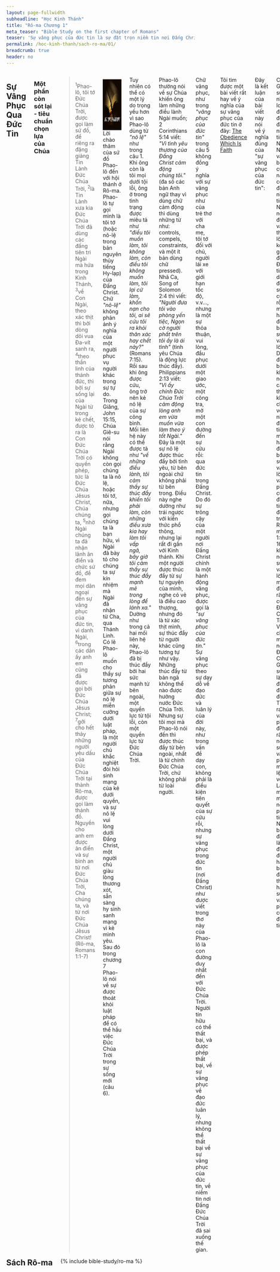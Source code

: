 ```yaml
---
layout: page-fullwidth
subheadline: "Học Kinh Thánh"
title: "Rô-ma Chương 1"
meta_teaser: "Bible Study on the first chapter of Romans"
teaser: 'Sự vâng phục của đức tin là sự đặt trọn niềm tin nơi Đấng Christ để nhận sự cứu rỗi. Bất cứ ai tin thì được cứu. Tin Lành của Đức Chúa Trời khởi đầu và kết cuộc trong đức tin. Mọi người đều phạm tội và thiếu mất sự vinh hiển của Đức Chúa Trời. Chương 1 gọi vũ trụ là chứng nhân của sự hiện hữu của Đức Chúa Trời, và điều này được lập lại trong chương 10: <span style="font-style: italic;">"Tiếng của các sứ giả đã vang khắp đất."</span> Các tầng trời là kẻ rao giảng về Đức Chúa Trời.'
permalink: /hoc-kinh-thanh/sach-ro-ma/01/
breadcrumb: true
header: no
---
```

<!--more-->
<div class="row">
<div class="medium-8 columns" markdown="1">

## Sự Vâng Phục Qua Đức Tin

### Một phần còn sót lại - tiêu chuẩn chọn lựa của Chúa

> <sup>1</sup>Phao-lô, tôi tớ Đức Chúa Trời, được gọi làm sứ đồ, để riêng ra đặng giảng Tin Lành Đức Chúa Trời, <sup>2</sup>là Tin Lành xưa kia Đức Chúa Trời đã dùng các đấng tiên tri Ngài mà hứa trong Kinh Thánh, <sup>3</sup>về Con Ngài, theo xác thịt thì bởi dòng dõi vua Đa-vít sanh ra, <sup>4</sup>theo thần linh của thánh đức, thì bởi sự sống lại của Ngài từ trong kẻ chết, được tỏ ra là Con Đức Chúa Trời có quyền phép, tức là Đức Chúa Jêsus Christ, Chúa chúng ta, <sup>5</sup>nhờ Ngài chúng ta đã nhận lãnh ân điển và chức sứ đồ, để đem mọi dân ngoại đến sự vâng phục của đức tin, vì danh Ngài, <sup>6</sup>trong các dân ấy anh em cũng đã được gọi bởi Đức Chúa Jêsus Christ; <sup>7</sup>gởi cho hết thảy những người yêu dấu của Đức Chúa Trời tại thành Rô-ma, được gọi làm thánh đồ. Nguyền cho anh em được ân điển và sự bình an từ nơi Đức Chúa Trời, Cha chúng ta, và từ nơi Đức Chúa Jêsus Christ! (Rô-ma, Romans 1:1-7)

<div>
<p>
<img alt src="/images/no-condemnation.jpg" style="border: 0px none; margin: 7px 15px 0px 0px; max-width: 100%; height: 136px; padding: 0px; float: left;">
Lời chào thăm của sứ đồ Phao-lô đến với hội thánh ở Rô-ma. Phao-lô tự gọi mình là tôi tớ (hoặc nô-lệ trong bản nguyên thủy tiếng Hy-lạp) của Đấng Christ. Chữ <span style="font-style: italic;">"nô-lệ"</span> không phản ảnh ý nghĩa của một người phục vụ người khác trong sự tự do. Trong Giăng, John 15:15, Chúa Giê-su nói rằng Ngài không còn gọi chúng ta là nô lệ, hoặc tôi tớ, nữa, nhưng gọi chúng ta là bạn hữu, vì Ngài đã bày tỏ cho chúng ta sự kín nhiệm mà Ngài đã nhận từ Cha, qua Thánh Linh. Có lẽ Phao-lô muốn cho thấy sự tương phản giữa sự nô lệ miễn cưỡng dưới luật pháp, là một người chủ khắc nghiệt đòi hỏi sinh mạng của kẻ dưới quyền, và sự nô lệ vui lòng dưới Đấng Christ, một người chủ giàu lòng thương xót, sẵn sàng hy sinh sanh mạng vì kẻ mình yêu. Sau đó trong chương 7 Phao-lô nói về sự được thoát khỏi luật pháp để có thể hầu việc Đức Chúa Trời trong sự sống mới (câu 6).
</p>
</div>

Tuy nhiên có thể có một lý do trọng yếu hơn vì sao Phao-lô dùng từ <span style="font-style: italic;">"nô lệ"</span> như trong câu 1. Khi ông còn là tôi mọi dưới tội lỗi, ông ở trong tình trạng được miêu tả như <span style="font-style: italic;">"điều tôi muốn làm, tôi không làm, còn điều tôi không muốn làm, tôi lại cứ làm, khốn nạn cho tôi, ai sẽ cứu tôi ra khỏi thân xác hay chết này?"</span> (Romans 7:15). Rồi sau khi ông được cứu, ông trở nên kẻ nô lệ của sự công bình. Mối liên hệ này có thể được tả như <span style="font-style: italic;">"về những điều lành, tôi cảm thấy sự thúc đẩy khiến tôi phải làm, còn những điều xưa kia hay làm tôi vấp ngã, bây giờ tôi cảm thấy sự thúc đẩy mạnh mẽ trong lòng để lánh xa."</span> Dường như trong cả hai mối liên hệ này, Phao-lô đã bị thúc đẩy bởi hai sức mạnh từ bên ngoài, một quyền lực từ tội lỗi, còn một quyền lực từ Đức Chúa Trời.

Phao-lô thường nói về sự Chúa khiến ông làm những điều lành Ngài muốn; 2 Corinthians 5:14 viết: <span style="font-style: italic;">"Vì tình yêu thương của Đấng Christ cảm động chúng tôi."</span> (đa số các bản Anh ngữ thay vì dùng chữ cảm động thì dùng những từ như: controls, compels, constraints, và một ít bản dùng chữ pressed). Nhã Ca, Song of Solomon 2:4 thì viết: <span style="font-style: italic;">"Người đưa tôi vào phòng yến tiệc, Ngọn cờ người phất trên tôi ấy là ái tình"</span> (tình yêu Chúa là động lực thúc đẩy). Philippians 2:13 viết: <span style="font-style: italic;">"Vì ấy chính Đức Chúa Trời cảm động lòng anh em vừa muốn vừa làm theo ý tốt Ngài."</span> Đây là một sự nô lệ được thúc đẩy bởi tình yêu, từ bên ngoài chứ không phải từ bên trong. Điều này nghe dường như trái ngược với kiến thức phổ thông, nhưng lại rất đi gần với Kinh thánh. Khi một người được thúc đẩy từ sự tự nguyện của mình, nghe có vẻ là điều cao thượng, nhưng đó là từ xác thịt mình, sự thúc đẩy từ người khác cũng tương tự như vậy. Những thúc đẩy từ bản ngã không thể nào được hưởng nước Đức Chúa Trời. Nhưng sự tôi mọi mà Phao-lô nói đến thì được thúc đẩy từ bên ngoài, nhất là từ chính Đức Chúa Trời, chứ không phải từ loài người.

Chữ vâng phục, như trong <span style="font-style: italic;">"vâng phục của đức tin"</span> trong câu 5 không đồng ý nghĩa với sự vâng phục như của trẻ thơ với cha mẹ, tôi tớ đối với chủ, người lái xe với giới hạn tốc độ, v.v..., nhưng là một sự thỏa thuận, vui lòng, đầu phục dưới một giao ước, một công tra, mở một con đường đến sự cứu rỗi: qua đức tin trong Đấng Christ. Do đó sự trông cậy của một người nơi Đấng Christ chính là một hành động vâng phục, được gọi là <span style="font-style: italic;">"sự vâng phục của đức tin."</span> Sự vâng phục theo sự dạy dỗ về đạo đức và luân lý của đời này, như trong vấn đề dạy con, không phải là điều kiện tiên quyết của sự cứu rỗi, nhưng sự vâng phục trong đức tin (nơi Đấng Christ) như được viết trong thơ này của Phao-lô là con đường duy nhất đến với Đức Chúa Trời. Người tín hữu có thể thất bại, và được phép thất bại, về sự vâng phục về đạo đức luân lý, nhưng không thể thất bại về sự vâng phục của đức tin, về niềm tin nơi Đấng Đức Chúa Trời đã sai xuống thế gian.

Tôi tìm được một bài viết rất hay về ý nghĩa của sự vâng phục của đức tin ở đây: <a href="http://www.faithalone.org/magazine/y1993/93july3.html" target="_blank"><u>The Obedience Which Is Faith</u></a>

Đây là kết luận của bài viết này nói về ý nghĩa đúng của "sự vâng phục của đức tin":

<p class="blockquote">Chúa Giê-su gọi nhân loại đến để đặt niềm tin nơi Ngài. Như vậy bất cứ khi nào có kẻ đặt niềm tin nơi Ngài, người đó vâng theo lời kêu gọi đó. Đức tin dẫn đến sự cứu rỗi là một hành động bày tỏ sự vâng lời. Do đó, bạn không nên cảm thấy khó chịu về ý niệm đức tin là một hành động bày tỏ sự vâng lời. Sự vâng phục của đức tin nói đến trong Rô-ma 1:5 và 16:26 không nói về sự vâng lời mọi điều răn của Đức Chúa Trời. Vì chẳng một ai ngoài Đức Chúa Giê-su đã làm được điều đó. Thực ra, sự vâng phục đó rõ ràng nói về sự vâng phục mệnh lệnh về Tin Lành mà mọi người phải tin. Nếu bạn đã làm điều đó, hẳn là bạn đã thực hành sự vâng phục của đức tin.</p>
 
Dựa theo sự liên tục của ý nghĩa hai câu trong Romans 1:5-6, chúng ta nhận thấy hội thánh Rô-ma phần đông là người ngoại, không phải Do-thái. Đây là một điều cần giữ trong ý tưởng khi tiếp tục học những đoạn tới của thư này.  

### Quyền phép của Đức Chúa Trời để cứu mọi kẻ tin

> <sup>16</sup>Thật vậy, tôi không hổ thẹn về Tin Lành đâu, vì là quyền phép của Đức Chúa Trời để cứu mọi kẻ tin, trước là người Giu-đa, sau là người Gờ-réc; <sup>17</sup>vì trong Tin Lành nầy có bày tỏ sự công bình của Đức Chúa Trời, bởi đức tin mà được, lại dẫn đến đức tin nữa, như có chép rằng: Người công bình sẽ sống bởi đức tin." (Rô-ma, Romans 1:16-17—NET Bible)

### Hễ ai tin thì được cứu

Đây là điểm khác biệt giữa Tin Lành và tất cả các tôn giáo trong thế gian; các đạo khác luôn luôn đặt những điều kiện của sự siêu thoát đặt nền tảng trên sự tu luyện, các nghi lễ, một điều gì đó phải làm, một của lễ nào đó phải dâng tế, sự thanh tẩy (mà người Tin Lành gọi là thánh hóa) triền miên và dường như tiếp tục đến vĩnh viễn, còn sự siêu thoát—một trạng thái tuyệt hảo, trọn vẹn mà không cần phải làm gì thêm nữa—thì vật vờ ở một tương lai xa xăm. Đấng Christ đã thực hiện mọi điều Đức Chúa Trời đòi hỏi hầu Ngài có thể ban sự cứu rỗi cách nhưng không cho bất cứ ai tin; và khi người đó bước vào trong thỏa hiệp, hoặc giao ước đó, với Ngài thì đó chính là sự vâng phục của đức tin, của sự đặt niềm tin vào phương cách cứu rỗi mà sứ đồ Phao-lô đã viết trong câu 16.

### Khởi đầu và cuối cùng đều nhờ đức tin

Đa số Cơ-đốc Nhân xưng nhận niềm tin dựa theo Ê-phê-sô, Ephesians 2:8-9, răng họ được cứu nhờ ân điển bởi đức tin, không bởi một điều gì đó hoặc phải làm hoặc không nên làm có thể nhờ đó dẫn đến hoặc đánh mất sự cứu rỗi. Rồi sau một thời gian họ thấy đức tin không đủ, có người lý luận rằng phải có <span style="font-style: italic;">"kết quả,"</span> hoặc <span style="font-style: italic;">"việc làm,"</span> để chứng nhận đức tin mà họ có lúc ban đầu (tôi đã viết một bài tựa đề <span style="font-style: italic;">"Vòng luẩn quẩn đức-tin/sự-cứu-rỗi/việc-làm"</span> nói về lối lý luận vòng tròn gây tai họa cho đời sống tín đồ). Tín lý sai lạc này nói rằng mặc dù bạn bắt đầu bởi đức tin, hoặc ân điển, bạn phải tiếp tục phần còn lại thêm vào việc làm cùng đi đôi cho đến cuối đời.

Nhưng trong câu 17 Phao-lô nói <span style="font-style: italic;">"vì trong Tin Lành nầy có bày tỏ sự công bình của Đức Chúa Trời, bởi đức tin mà được, lại dẫn đến đức tin nữa."</span> Ông không nói <span style="font-style: italic;">"lại dẫn đến việc làm."</span> Phao-lô cũng viết về chân lý này trong Ga-la-ti, Galatians 3:3: <span style="font-style: italic;">"Sao anh em ngu muội dường ấy? Sau khi đã khởi sự nhờ Đức Thánh Linh, nay sao lại cậy xác thịt mà làm cho trọn?"</span> Nếu việc làm, bất cứ dưới hình thức nào, không thể đem đến cho chúng ta sự công bình của Đức Chúa Trời, thì tại sao bây giờ lại có thể được dùng để hầu việc Chúa? Phao-lô lại viết thêm về điều này trong I Cô-rin-tô, I Corinthians 15:50 rằng thịt và huyết, và những việc làm bởi đó mà ra, không thể hưởng được nước Đức Chúa Trời.

Rồi Phao-lô tiếp tục với lời tuyên bố <span style="font-style: italic;">"Người công bình sẽ sống bởi đức tin,"</span> mà ông đã trích từ Ha-ba-cúc, Habakkuk 2:4. Đó là đức tin nhỏ bằng hạt cải nơi Đấng Cứu Thế sẽ gìn giữ ông cho đến ngày phước hạnh đó. Sẽ có người đặt nghi vấn về đức tin bạn bằng cách tra vấn về việc làm hoặc kết quả. Nhưng ai trong vòng chúng ta, cả những người thiêng liêng nhất, có thể đưa ra một bằng chứng? Ai sẽ định phẩm chất của việc làm hoặc bông trái của bạn? Tôi hoàn toàn không có ý kiến. Điều duy nhất tôi có là tôi biết tôi tin Chúa, còn việc làm hoặc bông trái mà Ngài sẽ sanh ra trong tôi, tôi xin nhường lại cho bàn tay khéo léo của Người Thợ Gốm, vì Ngài biết rõ hơn tôi. Ngày tôi dùng công việc hoặc bông trái mình để kiểm nhận đức tin, là ngày tôi đứng trên vũng cát động sa lầy, vì công việc của bất cứ người nào, cả công việc công bình nhất, cũng chỉ là tấm băng sinh dơ dáy (Ê-sai, Isaiah 64:6).

### Mọi người đều phạm tội và thiếu mất sự vinh hiển của Đức Chúa Trời

> <sup>18</sup>Vả, cơn giận của Đức Chúa Trời từ trên trời tỏ ra nghịch cùng mọi sự không tin kính và mọi sự không công bình của những người dùng sự không công bình mà bắt hiếp lẽ thật ... <sup>32</sup>Dầu họ biết mạng lịnh Đức Chúa Trời tỏ ra những người phạm các tội dường ấy là đáng chết, thế mà chẳng những họ tự làm thôi đâu, lại còn ưng thuận cho kẻ khác phạm các điều ấy nữa.

Từ các câu 18 đến 32 (Rô-ma, Romans 1:18-32), Phao-lô tuyên bố sự lên án những kẻ không công bình, đó là toàn thể nhân loại, vì mọi người đều phạm tội và thiếu sự vinh hiển của Đức Chúa Trời (Rô-ma, Romans 3:23). Trong chương này, Phao-lô cũng cho thấy vũ trụ là nhân chứng của sự vinh hiển của Đức Chúa Trời, rồi ông nhắc lại trong chương 10: <span style="font-style: italic;">"Tiếng của các sứ giả đã vang khắp đất."</span> Đó là tiếng của đất trời đang rao giảng.

</div><!-- /.medium-8.columns -->
<div class="bible-index medium-4 columns">
<h2 style="margin: 0px">Sách Rô-ma</h2>
        {% include bible-study/ro-ma %}
</div><!-- /.medium-4.columns -->
</div><!-- /.row -->
